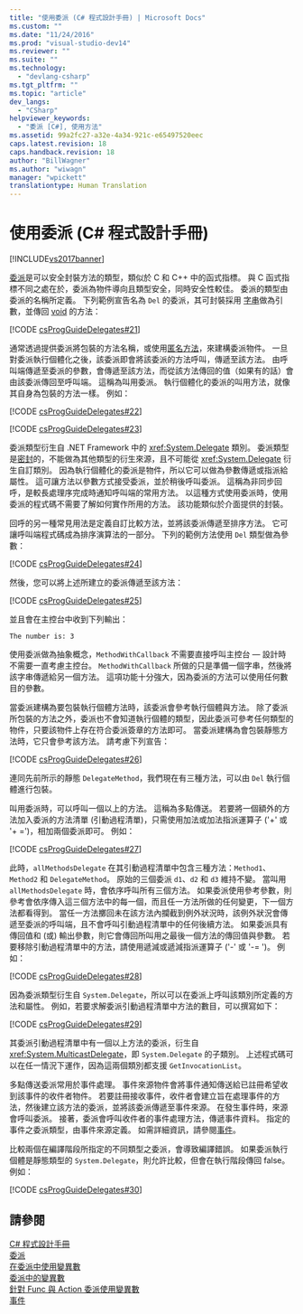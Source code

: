```yaml
---
title: "使用委派 (C# 程式設計手冊) | Microsoft Docs"
ms.custom: ""
ms.date: "11/24/2016"
ms.prod: "visual-studio-dev14"
ms.reviewer: ""
ms.suite: ""
ms.technology: 
  - "devlang-csharp"
ms.tgt_pltfrm: ""
ms.topic: "article"
dev_langs: 
  - "CSharp"
helpviewer_keywords: 
  - "委派 [C#], 使用方法"
ms.assetid: 99a2fc27-a32e-4a34-921c-e65497520eec
caps.latest.revision: 18
caps.handback.revision: 18
author: "BillWagner"
ms.author: "wiwagn"
manager: "wpickett"
translationtype: Human Translation
---
```

# 使用委派 (C# 程式設計手冊)
[!INCLUDE[vs2017banner](../../../csharp/includes/vs2017banner.md)]

[委派](../../../csharp/language-reference/keywords/delegate.md)是可以安全封裝方法的類型，類似於 C 和 C\+\+ 中的函式指標。  與 C 函式指標不同之處在於，委派為物件導向且類型安全，同時安全性較佳。  委派的類型由委派的名稱所定義。  下列範例宣告名為 `Del` 的委派，其可封裝採用 [字串](../../../csharp/language-reference/keywords/string.md)做為引數，並傳回 [void](../../../csharp/language-reference/keywords/void.md) 的方法：  
  
 [!CODE [csProgGuideDelegates#21](../CodeSnippet/VS_Snippets_VBCSharp/csProgGuideDelegates#21)]  
  
 通常透過提供委派將包裝的方法名稱，或使用[匿名方法](../../../csharp/programming-guide/statements-expressions-operators/anonymous-methods.md)，來建構委派物件。  一旦對委派執行個體化之後，該委派即會將該委派的方法呼叫，傳遞至該方法。  由呼叫端傳遞至委派的參數，會傳遞至該方法，而從該方法傳回的值（如果有的話）會由該委派傳回至呼叫端。  這稱為叫用委派。  執行個體化的委派的叫用方法，就像其自身為包裝的方法一樣。  例如：  
  
 [!CODE [csProgGuideDelegates#22](../CodeSnippet/VS_Snippets_VBCSharp/csProgGuideDelegates#22)]  
  
 [!CODE [csProgGuideDelegates#23](../CodeSnippet/VS_Snippets_VBCSharp/csProgGuideDelegates#23)]  
  
 委派類型衍生自 .NET Framework 中的 <xref:System.Delegate> 類別。  委派類型是[密封](../../../csharp/language-reference/keywords/sealed.md)的，不能做為其他類型的衍生來源，且不可能從 <xref:System.Delegate> 衍生自訂類別。  因為執行個體化的委派是物件，所以它可以做為參數傳遞或指派給屬性。  這可讓方法以參數方式接受委派，並於稍後呼叫委派。  這稱為非同步回呼，是較長處理序完成時通知呼叫端的常用方法。  以這種方式使用委派時，使用委派的程式碼不需要了解如何實作所用的方法。  該功能類似於介面提供的封裝。  
  
 回呼的另一種常見用法是定義自訂比較方法，並將該委派傳遞至排序方法。  它可讓呼叫端程式碼成為排序演算法的一部分。  下列的範例方法使用 `Del` 類型做為參數：  
  
 [!CODE [csProgGuideDelegates#24](../CodeSnippet/VS_Snippets_VBCSharp/csProgGuideDelegates#24)]  
  
 然後，您可以將上述所建立的委派傳遞至該方法：  
  
 [!CODE [csProgGuideDelegates#25](../CodeSnippet/VS_Snippets_VBCSharp/csProgGuideDelegates#25)]  
  
 並且會在主控台中收到下列輸出：  
  
 `The number is: 3`  
  
 使用委派做為抽象概念，`MethodWithCallback` 不需要直接呼叫主控台 — 設計時不需要一直考慮主控台。  `MethodWithCallback` 所做的只是準備一個字串，然後將該字串傳遞給另一個方法。  這項功能十分強大，因為委派的方法可以使用任何數目的參數。  
  
 當委派建構為要包裝執行個體方法時，該委派會參考執行個體與方法。  除了委派所包裝的方法之外，委派也不會知道執行個體的類型，因此委派可參考任何類型的物件，只要該物件上存在符合委派簽章的方法即可。  當委派建構為會包裝靜態方法時，它只會參考該方法。  請考慮下列宣告：  
  
 [!CODE [csProgGuideDelegates#26](../CodeSnippet/VS_Snippets_VBCSharp/csProgGuideDelegates#26)]  
  
 連同先前所示的靜態 `DelegateMethod`，我們現在有三種方法，可以由 `Del` 執行個體進行包裝。  
  
 叫用委派時，可以呼叫一個以上的方法。  這稱為多點傳送。  若要將一個額外的方法加入委派的方法清單 \(引動過程清單\)，只需使用加法或加法指派運算子 \('\+' 或 '\+ \='\)，相加兩個委派即可。  例如：  
  
 [!CODE [csProgGuideDelegates#27](../CodeSnippet/VS_Snippets_VBCSharp/csProgGuideDelegates#27)]  
  
 此時，`allMethodsDelegate` 在其引動過程清單中包含三種方法：`Method1`、`Method2` 和 `DelegateMethod`。  原始的三個委派 `d1`、`d2` 和 `d3` 維持不變。  當叫用 `allMethodsDelegate` 時，會依序呼叫所有三個方法。  如果委派使用參考參數，則參考會依序傳入這三個方法中的每一個，而且任一方法所做的任何變更，下一個方法都看得到。  當任一方法擲回未在該方法內攔截到例外狀況時，該例外狀況會傳遞至委派的呼叫端，且不會呼叫引動過程清單中的任何後續方法。  如果委派具有傳回值和 \(或\) 輸出參數，則它會傳回所叫用之最後一個方法的傳回值與參數。  若要移除引動過程清單中的方法，請使用遞減或遞減指派運算子 \('\-' 或 '\-\= '\)。  例如：  
  
 [!CODE [csProgGuideDelegates#28](../CodeSnippet/VS_Snippets_VBCSharp/csProgGuideDelegates#28)]  
  
 因為委派類型衍生自 `System.Delegate`，所以可以在委派上呼叫該類別所定義的方法和屬性。  例如，若要求解委派引動過程清單中方法的數目，可以撰寫如下：  
  
 [!CODE [csProgGuideDelegates#29](../CodeSnippet/VS_Snippets_VBCSharp/csProgGuideDelegates#29)]  
  
 其委派引動過程清單中有一個以上方法的委派，衍生自 <xref:System.MulticastDelegate>，即 `System.Delegate` 的子類別。  上述程式碼可以在任一情況下運作，因為這兩個類別都支援 `GetInvocationList`。  
  
 多點傳送委派常用於事件處理。  事件來源物件會將事件通知傳送給已註冊希望收到該事件的收件者物件。  若要註冊接收事件，收件者會建立旨在處理事件的方法，然後建立該方法的委派，並將該委派傳遞至事件來源。  在發生事件時，來源會呼叫委派。  接著，委派會呼叫收件者的事件處理方法，傳遞事件資料。  指定的事件之委派類型，由事件來源定義。  如需詳細資訊，請參閱[事件](../../../csharp/programming-guide/events/index.md)。  
  
 比較兩個在編譯階段所指定的不同類型之委派，會導致編譯錯誤。  如果委派執行個體是靜態類型的 `System.Delegate`，則允許比較，但會在執行階段傳回 false。  例如：  
  
 [!CODE [csProgGuideDelegates#30](../CodeSnippet/VS_Snippets_VBCSharp/csProgGuideDelegates#30)]  
  
## 請參閱  
 [C\# 程式設計手冊](../../../csharp/programming-guide/index.md)   
 [委派](../../../csharp/programming-guide/delegates/index.md)   
 [在委派中使用變異數](../Topic/Using%20Variance%20in%20Delegates%20\(C%23%20and%20Visual%20Basic\).md)   
 [委派中的變異數](../Topic/Variance%20in%20Delegates%20\(C%23%20and%20Visual%20Basic\).md)   
 [針對 Func 與 Action 委派使用變異數](../Topic/Using%20Variance%20for%20Func%20and%20Action%20Generic%20Delegates%20\(C%23%20and%20Visual%20Basic\).md)   
 [事件](../../../csharp/programming-guide/events/index.md)